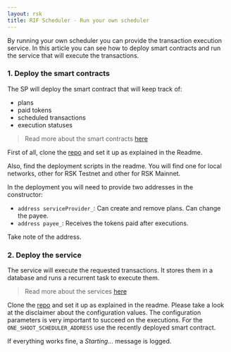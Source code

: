 ```yaml
---
layout: rsk
title: RIF Scheduler - Run your own scheduler
---
```


By running your own scheduler you can provide the transaction execution service.
In this article you can see how to deploy smart contracts
and run the service that will execute the transactions.

### 1. Deploy the smart contracts

The SP will deploy the smart contract that will keep track of:

- plans
- paid tokens
- scheduled transactions
- execution statuses

> Read more about the smart contracts [here](../contracts)

First of all, clone the
[repo](https://github.com/rsksmart/rif-scheduler-contracts)
and set it up as explained in the Readme.

Also, find the deployment scripts in the readme.
You will find one for local networks,
other for RSK Testnet and other for RSK Mainnet.

In the deployment you will need to provide two addresses in the constructor:

- `address serviceProvider_`:
  Can create and remove plans. Can change the payee.
- `address payee_`:
  Receives the tokens paid after executions.

Take note of the address.

### 2. Deploy the service

The service will execute the requested transactions.
It stores them in a database and runs a recurrent task to execute them.

> Read more about the services [here](../services)

Clone the [repo](https://github.com/rsksmart/rif-scheduler-contracts)
and set it up as explained in the readme.
Please take a look at the disclaimer about the configuration values.
The configuration parameters is very important to succeed on the executions.
For the `ONE_SHOOT_SCHEDULER_ADDRESS` use the recently deployed smart contract.

If everything works fine, a _Starting..._ message is logged.
